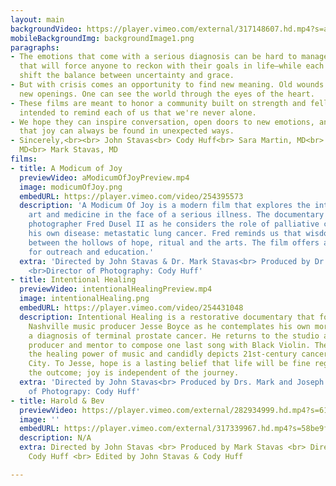 ```yaml
---
layout: main
backgroundVideo: https://player.vimeo.com/external/317148607.hd.mp4?s=a2e9cd5cbb41d0f9c61e2abf99488147eddc9261&profile_id=175
mobileBackgroundImg: backgroundImage1.png
paragraphs:
- The emotions that come with a serious diagnosis can be hard to manage. It's an experience
  that will force anyone to reckon with their goals in life—while each moment can
  shift the balance between uncertainty and grace.
- But with crisis comes an opportunity to find new meaning. Old wounds may become
  new openings. One can see the world through the eyes of the heart.
- These films are meant to honor a community built on strength and fellowship. They're
  intended to remind each of us that we're never alone.
- We hope they can inspire conversation, open doors to new emotions, and remind us
  that joy can always be found in unexpected ways.
- Sincerely,<br><br> John Stavas<br> Cody Huff<br> Sara Martin, MD<br> Mohana Karlekar,
  MD<br> Mark Stavas, MD
films:
- title: A Modicum of Joy
  previewVideo: aModicumOfJoyPreview.mp4
  image: modicumOfJoy.png
  embedURL: https://player.vimeo.com/video/254395573
  description: 'A Modicum Of Joy is a modern film that explores the intersection of
    art and medicine in the face of a serious illness. The documentary follows Nashville
    photographer Fred Dusel II as he considers the role of palliative care in managing
    his own disease: metastatic lung cancer. Fred reminds us that wisdom can be found
    between the hollows of hope, ritual and the arts. The film offers a novel platform
    for outreach and education.'
  extra: 'Directed by John Stavas & Dr. Mark Stavas<br> Produced by Dr. Sara F. Martin,
    <br>Director of Photography: Cody Huff'
- title: Intentional Healing
  previewVideo: intentionalHealingPreview.mp4
  image: intentionalHealing.png
  embedURL: https://player.vimeo.com/video/254431048
  description: Intentional Healing is a restorative documentary that follows the famed
    Nashville music producer Jesse Boyce as he contemplates his own mortality following
    a diagnosis of terminal prostate cancer. He returns to the studio as an artist,
    producer and mentor to compose one last song with Black Violin. The film demonstrates
    the healing power of music and candidly depicts 21st-century cancer care in Music
    City. To Jesse, hope is a lasting belief that life will be fine regardless of
    the outcome; joy is independent of the journey.
  extra: 'Directed by John Stavas<br> Produced by Drs. Mark and Joseph Stavas<br>Director
    of Photograpy: Cody Huff'
- title: Harold & Bev
  previewVideo: https://player.vimeo.com/external/282934999.hd.mp4?s=6131e6b1f595e9603683212991baffb20be557db&profile_id=174
  image: ''
  embedURL: https://player.vimeo.com/external/317339967.hd.mp4?s=58be9f52544d9138bbf459b77e3aa3e248435f8b&profile_id=175
  description: N/A
  extra: Directed by John Stavas <br> Produced by Mark Stavas <br> Director of Photography
    Cody Huff <br> Edited by John Stavas & Cody Huff

---
```

